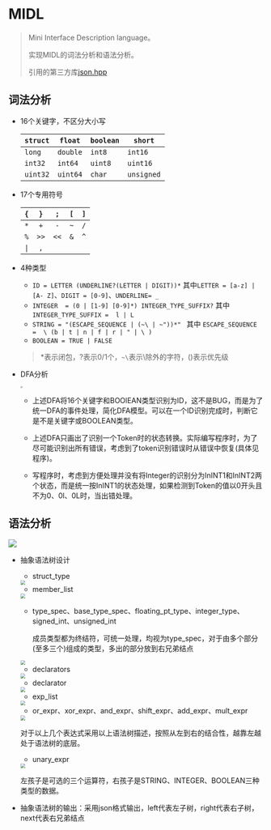 # MIDL

> Mini Interface Description language。
>
> 实现MIDL的词法分析和语法分析。
>
> 引用的第三方库[json.hpp](https://github.com/nlohmann/json)

## 词法分析

* 16个关键字，不区分大小写

  | `struct` | `float`  | `boolean` | `short`    |
  | -------- | -------- | --------- | ---------- |
  | `long`   | `double` | `int8`    | `int16`    |
  | `int32`  | `int64`  | `uint8`   | `uint16`   |
  | `uint32` | `uint64` | `char`    | `unsigned` |

* 17个专用符号

  | `{`  | `}`  | `;`  | `[`  | `]`  |
  | :--: | :--: | :--: | :--: | :--: |
  | `*`  | `+`  | `-`  | `~`  | `/`  |
  | `%`  | `>>` | `<<` | `&`  | `^`  |
  | `\|` | `,`  |      |      |      |

* 4种类型

  * `ID = LETTER (UNDERLINE?(LETTER | DIGIT))*` 其中`LETTER = [a-z] | [A- Z]`、`DIGIT = [0-9]`、`UNDERLINE= _`
  * `INTEGER  = (0 | [1-9] [0-9]*) INTEGER_TYPE_SUFFIX?` 其中`INTEGER_TYPE_SUFFIX =  l | L`
  * `STRING = "(ESCAPE_SEQUENCE | (~\ | ~"))*" ` 其中 `ESCAPE_SEQUENCE =  \ (b | t | n | f | r | " | \ )`
  * `BOOLEAN = TRUE | FALSE`

  > *表示闭包，?表示0/1个，`~\`表示\除外的字符，()表示优先级

* DFA分析

  <img src="res/DFA.png" style="zoom: 25%;" />

  * 上述DFA将16个关键字和BOOlEAN类型识别为ID，这不是BUG，而是为了统一DFA的事件处理，简化DFA模型。可以在一个ID识别完成时，判断它是不是关键字或BOOLEAN类型。
  
  * 上述DFA只画出了识别一个Token时的状态转换。实际编写程序时，为了尽可能识别出所有错误，考虑到了token识别错误时从错误中恢复(具体见程序)。
  
  * 写程序时，考虑到方便处理并没有将Integer的识别分为InINT1和InINT2两个状态，而是统一按InINT1的状态处理，如果检测到Token的值以0开头且不为0、0l、0L时，当出错处理。
  

## 语法分析

![](res/Rules.png)

* 抽象语法树设计

  * struct_type

  <img src="res/struct_type.png" style="zoom:60%;" />

  * member_list

  <img src="res/member_list.png" style="zoom:60%;" />

  * type_spec、base_type_spec、floating_pt_type、integer_type、signed_int、unsigned_int

    成员类型都为终结符，可统一处理，均视为type_spec，对于由多个部分(至多三个)组成的类型，多出的部分放到右兄弟结点

  <img src="res/type.png" style="zoom:60%;" />

  * declarators

  <img src="res/declarators.png" style="zoom:60%;" />

  * declarator

  <img src="res/declarator.png" style="zoom:60%;" />

  * exp_list

  <img src="res/exp_list.png" style="zoom:60%;" />

  * or_expr、xor_expr、and_expr、shift_expr、add_expr、mult_expr

  <img src="res/expr.png" style="zoom:60%;" />

  ​		对于以上几个表达式采用以上语法树描述，按照从左到右的结合性，越靠左越处于语法树的底层。

  * unary_expr

  <img src="res/unary_expr.png" style="zoom:60%;" />

  ​		左孩子是可选的三个运算符，右孩子是STRING、INTEGER、BOOLEAN三种类型的数据。

* 抽象语法树的输出：采用json格式输出，left代表左子树，right代表右子树，next代表右兄弟结点

